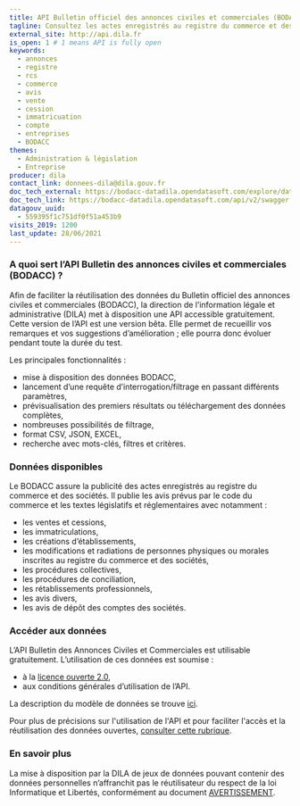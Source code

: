 ```yaml
---
title: API Bulletin officiel des annonces civiles et commerciales (BODACC)
tagline: Consultez les actes enregistrés au registre du commerce et des sociétés et publiées au bulletin officiel.
external_site: http://api.dila.fr
is_open: 1 # 1 means API is fully open
keywords:
  - annonces
  - registre
  - rcs
  - commerce
  - avis
  - vente
  - cession
  - immatricuation
  - compte
  - entreprises
  - BODACC
themes:
  - Administration & législation
  - Entreprise
producer: dila
contact_link: donnees-dila@dila.gouv.fr
doc_tech_external: https://bodacc-datadila.opendatasoft.com/explore/dataset/annonces-commerciales/api/
doc_tech_link: https://bodacc-datadila.opendatasoft.com/api/v2/swagger.json
datagouv_uuid:
  - 559395f1c751df0f51a453b9
visits_2019: 1200
last_update: 28/06/2021
---
```


### A quoi sert l’API Bulletin des annonces civiles et commerciales (BODACC) ?

Afin de faciliter la réutilisation des données du Bulletin officiel des annonces civiles et commerciales (BODACC), la direction de l’information légale et administrative (DILA) met à disposition une API accessible gratuitement.
Cette version de l’API est une version bêta. Elle permet de recueillir vos remarques et vos suggestions d’amélioration ; elle pourra donc évoluer pendant toute la durée du test.

Les principales fonctionnalités :

- mise à disposition des données BODACC,
- lancement d’une requête d’interrogation/filtrage en passant différents paramètres,
- prévisualisation des premiers résultats ou téléchargement des données complètes,
- nombreuses possibilités de filtrage,
- format CSV, JSON, EXCEL,
- recherche avec mots-clés, filtres et critères.

### Données disponibles

Le BODACC assure la publicité des actes enregistrés au registre du commerce et des sociétés.
Il publie les avis prévus par le code du commerce et les textes législatifs et réglementaires avec notamment :

- les ventes et cessions,
- les immatriculations,
- les créations d’établissements,
- les modifications et radiations de personnes physiques ou morales inscrites au registre du commerce et des sociétés,
- les procédures collectives,
- les procédures de conciliation,
- les rétablissements professionnels,
- les avis divers,
- les avis de dépôt des comptes des sociétés.

### Accéder aux données

L’API Bulletin des Annonces Civiles et Commerciales est utilisable gratuitement. L’utilisation de ces données est soumise :

- à la [licence ouverte 2.0](https://www.etalab.gouv.fr/wp-content/uploads/2017/04/ETALAB-Licence-Ouverte-v2.0.pdf),
- aux conditions générales d’utilisation de l’API.

La description du modèle de données se trouve [ici](http://schemas.journal-officiel.gouv.fr/schemabook/bodacc/sor/ods/Bodacc_rediff_all.xsd).

Pour plus de précisions sur l'utilisation de l'API et pour faciliter l'accès et la réutilisation des données ouvertes, [consulter cette rubrique](https://academy.opendatasoft.com/).

### En savoir plus

La mise à disposition par la DILA de jeux de données pouvant contenir des données personnelles n’affranchit pas le réutilisateur du respect de la loi Informatique et Libertés, conformément au document [AVERTISSEMENT](https://echanges.dila.gouv.fr/OPENDATA/AVERTISSEMENT-Donnees_a_caractere_personnel.pdf).
